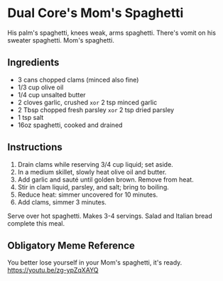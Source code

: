 # Dual Core's Mom's Spaghetti

His palm's spaghetti, knees weak, arms spaghetti. There's vomit on his
sweater spaghetti. Mom's spaghetti.

## Ingredients

- 3 cans chopped clams (minced also fine)
- 1/3 cup olive oil
- 1/4 cup unsalted butter
- 2 cloves garlic, crushed `xor` 2 tsp minced garlic
- 2 Tbsp chopped fresh parsley `xor` 2 tsp dried parsley
- 1 tsp salt
- 16oz spaghetti, cooked and drained

## Instructions

1. Drain clams while reserving 3/4 cup liquid; set aside.
2. In a medium skillet, slowly heat olive oil and butter.
3. Add garlic and sauté until golden brown. Remove from heat.
4. Stir in clam liquid, parsley, and salt; bring to boiling.
5. Reduce heat: simmer uncovered for 10 minutes.
6. Add clams, simmer 3 minutes.

Serve over hot spaghetti. Makes 3-4 servings. Salad and Italian bread
complete this meal.

## Obligatory Meme Reference

You better lose yourself in your Mom's spaghetti, it's ready.
<https://youtu.be/zg-ypZqXAYQ>
